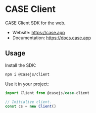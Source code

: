 # CASE Client

CASE Client SDK for the web.

- Website: https://case.app
- Documentation: https://docs.case.app

## Usage

Install the SDK:

```bash
npm i @casejs/client
```

Use it in your project:

```js
import Client from @casejs/case-client

// Initialize client.
const cs = new Client()
```
